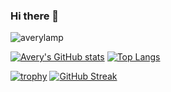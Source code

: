 ### Hi there 👋

<p align="left"> <img src="https://komarev.com/ghpvc/?username=averylamp&label=Profile%20views&color=0e75b6&style=flat" alt="averylamp" /> </p>

[![Avery's GitHub stats](https://github-readme-stats.vercel.app/api?username=averylamp&count_private=true&show_icons=true&theme=dark)](https://github.com/anuraghazra/github-readme-stats)
[![Top Langs](https://github-readme-stats.vercel.app/api/top-langs/?username=averylamp&layout=compact&theme=dark&langs_count=5)](https://github.com/anuraghazra/github-readme-stats)

[![trophy](https://github-profile-trophy.vercel.app/?username=averylamp&theme=onedark&column=7)](https://github.com/ryo-ma/github-profile-trophy)
[![GitHub Streak](https://github-readme-streak-stats.herokuapp.com/?user=averylamp)](https://git.io/streak-stats)

<!--
**Averylamp/Averylamp** is a ✨ _special_ ✨ repository because its `README.md` (this file) appears on your GitHub profile.

Here are some ideas to get you started:

- 🔭 I’m currently working on ...
- 🌱 I’m currently learning ...
- 👯 I’m looking to collaborate on ...
- 🤔 I’m looking for help with ...
- 💬 Ask me about ...
- 📫 How to reach me: ...
- 😄 Pronouns: ...
- ⚡ Fun fact: ...
-->
